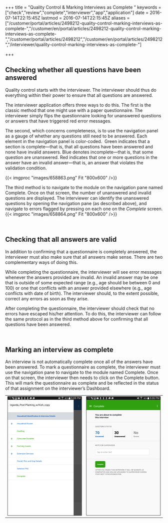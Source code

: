 ﻿+++
title = "Quality Control & Marking Interviews as Complete "
keywords = ["check","review","complete","interviewer","app","application"]
date = 2016-07-14T22:15:45Z
lastmod = 2016-07-14T22:15:45Z
aliases = ["/customer/portal/articles/2498212-quality-control-marking-interviews-as-complete-","/customer/en/portal/articles/2498212-quality-control-marking-interviews-as-complete-","/customer/portal/articles/2498212","/customer/en/portal/articles/2498212","/interviewer/quality-control-marking-interviews-as-complete-"]

+++

Checking whether all questions have been answered
-------------------------------------------------

  
Quality control starts with the interviewer. The interviewer should thus
do everything within their power to ensure that all questions are
answered.  
  
The interviewer application offers three ways to do this. The first is
the classic method that one might use with a paper questionnaire. The
interviewer simply flips the questionnaire looking for unanswered
questions or answers that have triggered red error messages.  
  
The second, which concerns completeness, is to use the navigation panel
as a gauge of whether any questions still need to be answered. Each
element in the navigation panel is color-coded.  Green indicates that a
section is complete—that is, that all questions have been answered and
none have invalid answers. Blue denotes incomplete—that is, that some
question are unanswered. Red indicates that one or more questions in the
answer have an invalid answer—that is, an answer that violates the
validation condition.  
  
{{< imgproc "images/658863.png" Fit "800x600" />}}  
  
  
The third method is to navigate to the module on the navigation pane
named Complete. Once on that screen, the number of unanswered and
invalid questions are displayed. The interviewer can identify the
unanswered questions by opening the navigation pane (as described
above), and navigate to errors flagged by pressing on each one on the
*Complete* screen.  
{{< imgproc "images/658864.png" Fit "800x600" />}}  
  
 

Checking that all answers are valid
-----------------------------------

  
In addition to confirming that a questionnaire is completely answered,
the interviewer must also make sure that all answers make sense. There
are two complementary ways of doing this.  
  
While completing the questionnaire, the interviewer will see error
messages whenever the answers provided are invalid. An invalid answer
may be one that is outside of some expected range (e.g., age should be
between 0 and 100) or one that conflicts with an answer provided
elsewhere (e.g., age conflicts with date of birth). The interviewer
should, to the extent possible, correct any errors as soon as they
arise.  
  
After completing the questionnaire, the interviewer should check that no
errors have escaped his/her attention. To do this, the interviewer can
follow the same protocol as in the third method above for confirming
that all questions have been answered.  
  
  
 

Marking an interview as complete
--------------------------------

  
An interview is not automatically complete once all of the answers have
been answered. To mark a questionnaire as complete, the interviewer must
use the navigation pane to navigate to the module named Complete. Once
on that screen, the interviewer then needs to click on the Complete
button. This will mark the questionnaire as complete and be reflected in
the status of that assignment on the interviewer’s Dashboard.

<table>
<tbody>
<tr class="odd">
<td><img src="images/658865.png" /></td>
<td><img src="images/658866.png" /></td>
</tr>
</tbody>
</table>
